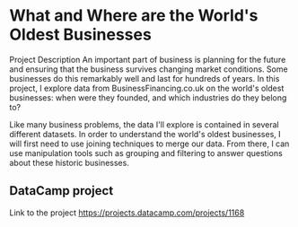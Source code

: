 # What and Where are the World's Oldest Businesses

Project Description
An important part of business is planning for the future and ensuring that the business survives changing market conditions. Some businesses do this remarkably well and last for hundreds of years. In this project, I explore data from BusinessFinancing.co.uk on the world's oldest businesses: when were they founded, and which industries do they belong to?

Like many business problems, the data I'll explore is contained in several different datasets. In order to understand the world's oldest businesses, I will first need to use joining techniques to merge our data. From there, I can use manipulation tools such as grouping and filtering to answer questions about these historic businesses.

## DataCamp project
 Link to the project https://projects.datacamp.com/projects/1168
